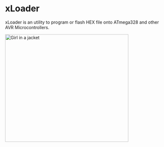 # xLoader
xLoader is an utility to program or flash HEX file onto ATmega328 and other AVR Microcontrollers.

<img src="https://github.com/binaryupdates/xLoader/blob/master/xloader_atmega328.jpg" alt="Girl in a jacket" align="center" width="400" height="350">
